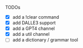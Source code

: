 TODOs
- [x] add a !clear command
- [x] add DALLE3 support
- [x] add a GPT4 channel
- [x] add a util channel
- [ ] add a dictionary / grammar tool